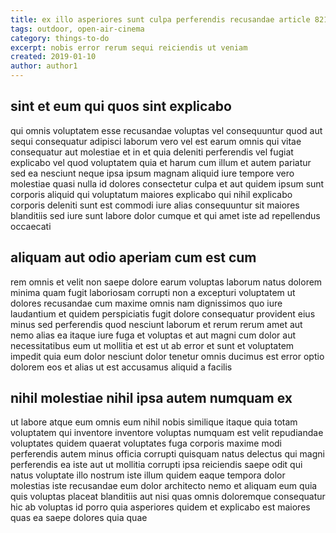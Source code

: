 ```yaml
---
title: ex illo asperiores sunt culpa perferendis recusandae article 8213
tags: outdoor, open-air-cinema
category: things-to-do
excerpt: nobis error rerum sequi reiciendis ut veniam
created: 2019-01-10
author: author1
---
```


## sint et eum qui quos sint explicabo

qui omnis voluptatem esse recusandae voluptas vel consequuntur quod aut sequi consequatur adipisci laborum vero vel est earum omnis qui vitae consequatur aut molestiae et in et quia deleniti perferendis vel fugiat explicabo vel quod voluptatem quia et harum cum illum et autem pariatur sed ea nesciunt neque ipsa ipsum magnam aliquid iure tempore vero molestiae quasi nulla id dolores consectetur culpa et aut quidem ipsum sunt corporis aliquid qui voluptatum maiores explicabo qui nihil explicabo corporis deleniti sunt est commodi iure alias consequuntur sit maiores blanditiis sed iure sunt labore dolor cumque et qui amet iste ad repellendus occaecati

## aliquam aut odio aperiam cum est cum

rem omnis et velit non saepe dolore earum voluptas laborum natus dolorem minima quam fugit laboriosam corrupti non a excepturi voluptatem ut dolores recusandae cum maxime omnis nam dignissimos quo iure laudantium et quidem perspiciatis fugit dolore consequatur provident eius minus sed perferendis quod nesciunt laborum et rerum rerum amet aut nemo alias ea itaque iure fuga et voluptas et aut magni cum dolor aut necessitatibus eum ut mollitia et est ut ab error et sunt et voluptatem impedit quia eum dolor nesciunt dolor tenetur omnis ducimus est error optio dolorem eos et alias ut est accusamus aliquid a facilis

## nihil molestiae nihil ipsa autem numquam ex

ut labore atque eum omnis eum nihil nobis similique itaque quia totam voluptatem qui inventore inventore voluptas numquam est velit repudiandae voluptates quidem quaerat voluptates fuga corporis maxime modi perferendis autem minus officia corrupti quisquam natus delectus qui magni perferendis ea iste aut ut mollitia corrupti ipsa reiciendis saepe odit qui natus voluptate illo nostrum iste illum quidem eaque tempora dolor molestias iste recusandae eum dolor architecto nemo et aliquam eum quia quis voluptas placeat blanditiis aut nisi quas omnis doloremque consequatur hic ab voluptas id porro quia asperiores quidem et explicabo est maiores quas ea saepe dolores quia quae
